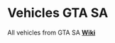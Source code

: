 # Vehicles GTA SA
 All vehicles from GTA SA
    **[Wiki](https://github.com/TheVegasPro/Vehicles-GTA-SA/wiki/)** 